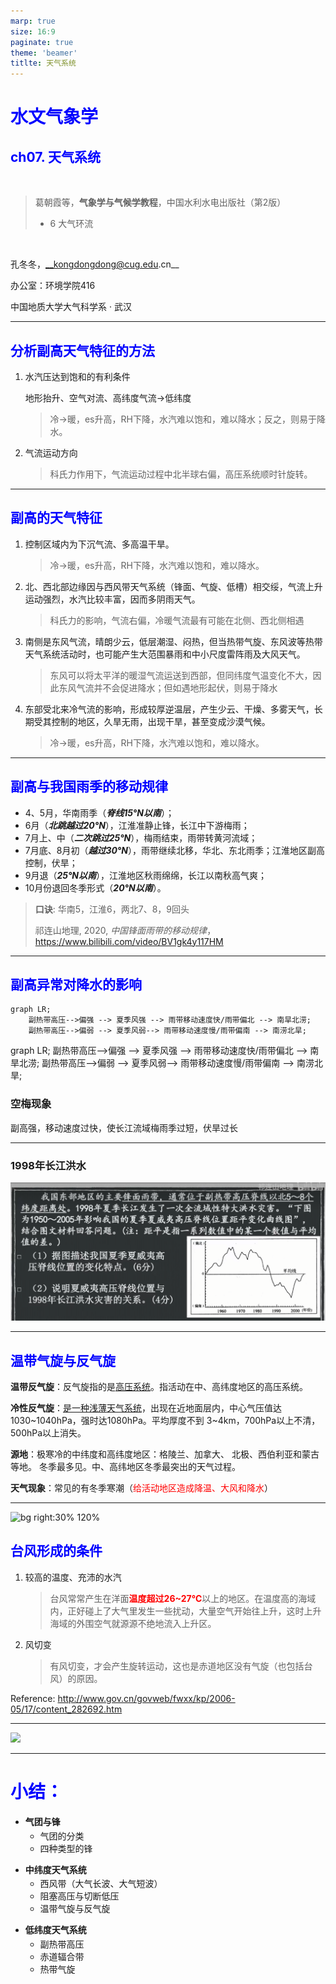 ```yaml
---
marp: true
size: 16:9
paginate: true
theme: 'beamer'
titlte: 天气系统
---
```


<!-- page_number: true -->

<h1>水文气象学</h1>
<h2>ch07. 天气系统</h2>

<br>

> 葛朝霞等，__气象学与气候学教程__，中国水利水电出版社（第2版）
>
> - 6 大气环流

<br>

孔冬冬，__kongdongdong@cug.edu.cn__

办公室：环境学院416

中国地质大学大气科学系 · 武汉

--- 
<!-- $size: 4:3 -->
<!-- page_number: true -->

<!-- Global style -->
<style>
/*Add "Page" prefix and total page number*/
/* section::after {
  content: 'Page ' attr(data-marpit-pagination) ' / ' attr(data-marpit-pagination-total);
} */

h1,h2 {
  color: blue;
}
p {
  margin: 1em 0em 0.2em 0em
  /* top right bottom left */
}
/* https://blog.csdn.net/Jiajikang_jjk/article/details/80319059 */
</style>

<!-- _header: 副热带高压 -->

## 分析副高天气特征的方法

1. 水汽压达到饱和的有利条件

    地形抬升、空气对流、高纬度气流→低纬度

    > 冷→暖，es升高，RH下降，水汽难以饱和，难以降水；反之，则易于降水。

2. 气流运动方向
  
    > 科氏力作用下，气流运动过程中北半球右偏，高压系统顺时针旋转。

---

## 副高的天气特征

1. 控制区域内为下沉气流、多高温干旱。

   > 冷→暖，es升高，RH下降，水汽难以饱和，难以降水。

2. 北、西北部边缘因与西风带天气系统（锋面、气旋、低槽）相交绥，气流上升运动强烈，水汽比较丰富，因而多阴雨天气。

   > 科氏力的影响，气流右偏，冷暖气流最有可能在北侧、西北侧相遇

3. 南侧是东风气流，晴朗少云，低层潮湿、闷热，但当热带气旋、东风波等热带天气系统活动时，也可能产生大范围暴雨和中小尺度雷阵雨及大风天气。

   > 东风可以将太平洋的暖湿气流运送到西部，但同纬度气温变化不大，因此东风气流并不会促进降水；但如遇地形起伏，则易于降水

4. 东部受北来冷气流的影响，形成较厚逆温层，产生少云、干燥、多雾天气，长期受其控制的地区，久旱无雨，出现干旱，甚至变成沙漠气候。

   > 冷→暖，es升高，RH下降，水汽难以饱和，难以降水。

---

## 副高与我国雨季的移动规律

- 4、5月，华南雨季（***脊线15°N以南***）；
- 6月（***北跳越过20°N***），江淮准静止锋，长江中下游梅雨；
- 7月上、中（***二次跳过25°N***），梅雨结束，雨带转黄河流域；
- 7月底、8月初（***越过30°N***），雨带继续北移，华北、东北雨季；江淮地区副高控制，伏旱；
- 9月退（***25°N以南***），江淮地区秋雨绵绵，长江以南秋高气爽；
- 10月份退回冬季形式（***20°N以南***）。


> **口诀**: 华南5，江淮6，两北7、8，9回头
> 
> 祁连山地理, 2020, *中国锋面雨带的移动规律*，<https://www.bilibili.com/video/BV1gk4y117HM>

---

## 副高异常对降水的影响

<!-- mermaid.js -->
<!-- <script src="https://unpkg.com/mermaid@8.1.0/dist/mermaid.min.js"></script>
<script>mermaid.initialize({startOnLoad:true});</script> -->

```mermaid
graph LR;
    副热带高压-->偏强 --> 夏季风强 --> 雨带移动速度快/雨带偏北 --> 南旱北涝;
    副热带高压-->偏弱 --> 夏季风弱--> 雨带移动速度慢/雨带偏南 --> 南涝北旱;
```

<div class="mermaid">
graph LR;
    副热带高压-->偏强 --> 夏季风强 --> 雨带移动速度快/雨带偏北 --> 南旱北涝;
    副热带高压-->偏弱 --> 夏季风弱--> 雨带移动速度慢/雨带偏南 --> 南涝北旱;
</div>

### 空梅现象

副高强，移动速度过快，使长江流域梅雨季过短，伏旱过长

---

### 1998年长江洪水

![98洪水](./images/副高影响-高考题1.png)

---

## 温带气旋与反气旋

**温带反气旋**：反气旋指的是<u>高压系统</u>。指活动在中、高纬度地区的高压系统。

**冷性反气旋**：<u>是一种浅薄天气系统</u>，出现在近地面层内，中心气压值达1030~1040hPa，强时达1080hPa。平均厚度不到 3~4km，700hPa以上不清，500hPa以上消失。

**源地**：极寒冷的中纬度和高纬度地区：格陵兰、加拿大、   北极、西伯利亚和蒙古等地。
冬季最多见。中、高纬地区冬季最突出的天气过程。

**天气现象**：常见的有冬季寒潮（<span style='color:red'>给活动地区造成降温、大风和降水</span>）

--- 

![bg right:30% 120%](http://www.gov.cn/govweb/fwxx/kp/site1/20060518/00123f37b58605d60c0901.jpg)

## 台风形成的条件

1. 较高的温度、充沛的水汽
   > 台风常常产生在洋面<span style='color:red'>**温度超过26~27℃**</span>以上的地区。在温度高的海域内，正好碰上了大气里发生一些扰动，大量空气开始往上升，这时上升海域的外围空气就源源不绝地流入上升区。

2. 风切变
   > 有风切变，才会产生旋转运动，这也是赤道地区没有气旋（也包括台风）的原因。

Reference: <http://www.gov.cn/govweb/fwxx/kp/2006-05/17/content_282692.htm>

---

<!-- ![left:33% 50%](http://www.gov.cn/govweb/fwxx/kp/site1/20060518/00123f37b58605d60c0901.jpg) -->

![](http://www.gov.cn/govweb/fwxx/kp/site1/20060518/00123f37b58605d60c0901.jpg)

---

# 小结：

- **气团与锋**
  + 气团的分类
  + 四种类型的锋
  
- **中纬度天气系统**
  + 西风带（大气长波、大气短波）
  + 阻塞高压与切断低压
  + 温带气旋与反气旋
  
- **低纬度天气系统**
  + 副热带高压
   + 赤道辐合带
   + 热带气旋

